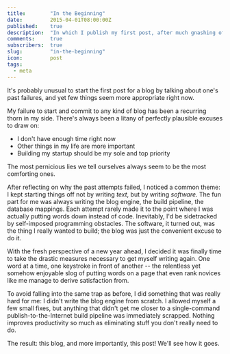 ```yaml
---
title:        "In the Beginning"
date:         2015-04-01T08:00:00Z
published:    true
description:  "In which I publish my first post, after much gnashing of teeth."
comments:     true
subscribers:  true
slug:         "in-the-beginning"
icon:         post
tags:
  - meta
---
```


It's probably unusual to start the first post for a blog by talking about one's past failures, and yet few things seem more appropriate right now.

My failure to start and commit to any kind of blog has been a recurring thorn in my side. There's always been a litany of perfectly plausible excuses to draw on:

* I don't have enough time right now
* Other things in my life are more important
* Building my startup should be my sole and top priority

The most pernicious lies we tell ourselves always seem to be the most comforting ones.

After reflecting on why the past attempts failed, I noticed a common theme: I kept starting things off not by writing _text_, but by writing _software_. The fun part for me was always writing the blog engine, the build pipeline, the database mappings. Each attempt rarely made it to the point where I was actually putting words down instead of code. Inevitably, I'd be sidetracked by self-imposed programming obstacles. The software, it turned out, was the thing I really wanted to build; the blog was just the convenient excuse to do it.

With the fresh perspective of a new year ahead, I decided it was finally time to take the drastic measures necessary to get myself writing again. One word at a time, one keystroke in front of another -- the relentless yet somehow enjoyable slog of putting words on a page that even rank novices like me manage to derive satisfaction from.

To avoid falling into the same trap as before, I did something that was really hard for me: I didn't write the blog engine from scratch. I allowed myself a few small fixes, but anything that didn't get me closer to a single-command publish-to-the-Internet build pipeline was immediately scrapped. Nothing improves productivity so much as eliminating stuff you don't really need to do.

The result: this blog, and more importantly, this post! We'll see how it goes.
